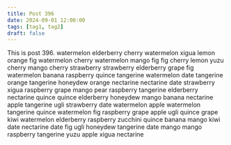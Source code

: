 ```yaml
---
title: Post 396
date: 2024-09-01 12:00:00
tags: [tag1, tag2]
draft: false
---
```

This is post 396.
watermelon
elderberry
cherry
watermelon
xigua
lemon
orange
fig
watermelon
cherry
watermelon
mango
fig
fig
cherry
lemon
yuzu
cherry
mango
cherry
strawberry
strawberry
elderberry
grape
fig
watermelon
banana
raspberry
quince
tangerine
watermelon
date
tangerine
orange
tangerine
honeydew
orange
nectarine
nectarine
date
strawberry
xigua
raspberry
grape
mango
pear
raspberry
tangerine
elderberry
nectarine
quince
quince
elderberry
honeydew
mango
banana
nectarine
apple
tangerine
ugli
strawberry
date
watermelon
apple
watermelon
tangerine
quince
watermelon
fig
raspberry
grape
apple
ugli
quince
grape
kiwi
watermelon
elderberry
raspberry
zucchini
quince
banana
mango
kiwi
date
nectarine
date
fig
ugli
honeydew
tangerine
date
mango
mango
raspberry
tangerine
yuzu
apple
xigua
nectarine
